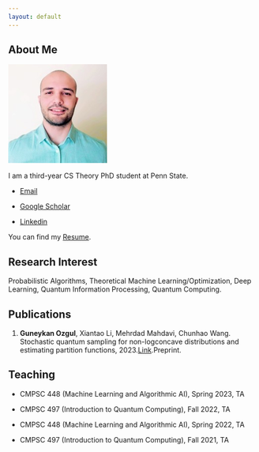 ```yaml
---
layout: default
---
```


## About Me

<img class="profile-picture" src="pp.jpeg">

I am a third-year CS Theory PhD student at Penn State. 

* [Email](mailto:gmo5119@psu.edu)

* [Google Scholar](https://scholar.google.com/citations?user=SqBr5pYAAAAJ&hl=en)

* [Linkedin](https://www.linkedin.com/in/guneykan-ozgul/)

You can find my [Resume](resume.pdf). 
## Research Interest

Probabilistic Algorithms, Theoretical Machine Learning/Optimization, Deep Learning, Quantum Information Processing, Quantum Computing.

## Publications

1.  **Guneykan Ozgul**, Xiantao Li, Mehrdad Mahdavi, Chunhao Wang. Stochastic quantum sampling for non-logconcave distributions and estimating partition functions, 2023.[Link](https://arxiv.org/abs/2310.11445).Preprint.

## Teaching 

* CMPSC 448 (Machine Learning and Algorithmic AI), Spring 2023, TA

* CMPSC 497 (Introduction to Quantum Computing), Fall 2022, TA 

* CMPSC 448 (Machine Learning and Algorithmic AI), Spring 2022, TA
 
* CMPSC 497 (Introduction to Quantum Computing), Fall 2021, TA
